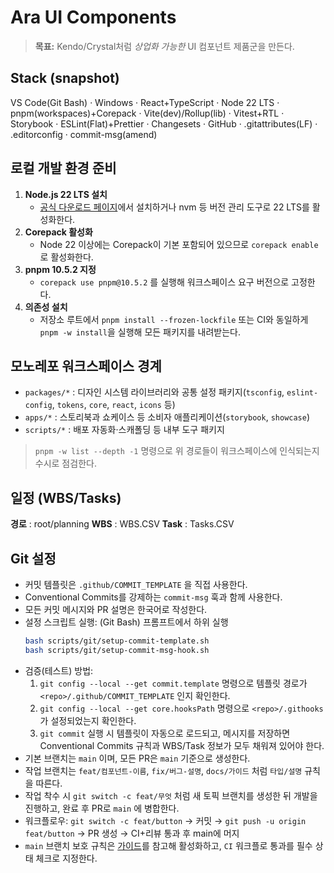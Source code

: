 # Ara UI Components
> **목표:** Kendo/Crystal처럼 *상업화 가능한* UI 컴포넌트 제품군을 만든다.

## Stack (snapshot)
VS Code(Git Bash) · Windows · React+TypeScript · Node 22 LTS · pnpm(workspaces)+Corepack · Vite(dev)/Rollup(lib) · Vitest+RTL · Storybook · ESLint(Flat)+Prettier · Changesets · GitHub · .gitattributes(LF) · .editorconfig · commit-msg(amend)

## 로컬 개발 환경 준비
1. **Node.js 22 LTS 설치**
   - [공식 다운로드 페이지](https://nodejs.org/)에서 설치하거나 nvm 등 버전 관리 도구로 22 LTS를 활성화한다.
2. **Corepack 활성화**
   - Node 22 이상에는 Corepack이 기본 포함되어 있으므로 `corepack enable` 로 활성화한다.
3. **pnpm 10.5.2 지정**
   - `corepack use pnpm@10.5.2` 를 실행해 워크스페이스 요구 버전으로 고정한다.
4. **의존성 설치**
   - 저장소 루트에서 `pnpm install --frozen-lockfile` 또는 CI와 동일하게 `pnpm -w install`을 실행해 모든 패키지를 내려받는다.

## 모노레포 워크스페이스 경계
- `packages/*` : 디자인 시스템 라이브러리와 공통 설정 패키지(`tsconfig`, `eslint-config`, `tokens`, `core`, `react`, `icons` 등)
- `apps/*` : 스토리북과 쇼케이스 등 소비자 애플리케이션(`storybook`, `showcase`)
- `scripts/*` : 배포 자동화·스캐폴딩 등 내부 도구 패키지

> `pnpm -w list --depth -1` 명령으로 위 경로들이 워크스페이스에 인식되는지 수시로 점검한다.

## 일정 (WBS/Tasks)
 **경로** : root/planning
 **WBS** : WBS.CSV
 **Task** : Tasks.CSV

## Git 설정
- 커밋 템플릿은 `.github/COMMIT_TEMPLATE` 을 직접 사용한다.
- Conventional Commits를 강제하는 `commit-msg` 훅과 함께 사용한다.
- 모든 커밋 메시지와 PR 설명은 한국어로 작성한다.
- 설정 스크립트 실행: (Git Bash) 프롬프트에서 하위 실행
    ```bash
    bash scripts/git/setup-commit-template.sh
    bash scripts/git/setup-commit-msg-hook.sh
    ```
- 검증(테스트) 방법:
  1. `git config --local --get commit.template` 명령으로 템플릿 경로가 `<repo>/.github/COMMIT_TEMPLATE` 인지 확인한다.
  2. `git config --local --get core.hooksPath` 명령으로 `<repo>/.githooks` 가 설정되었는지 확인한다.
  3. `git commit` 실행 시 템플릿이 자동으로 로드되고, 메시지를 저장하면 Conventional Commits 규칙과 WBS/Task 정보가 모두 채워져 있어야 한다.
- 기본 브랜치는 `main` 이며, 모든 PR은 `main` 기준으로 생성한다.
- 작업 브랜치는 `feat/컴포넌트-이름`, `fix/버그-설명`, `docs/가이드` 처럼 `타입/설명` 규칙을 따른다.
- 작업 착수 시 `git switch -c feat/무엇` 처럼 새 토픽 브랜치를 생성한 뒤 개발을 진행하고, 완료 후 PR로 `main` 에 병합한다.
- 워크플로우: `git switch -c feat/button` → 커밋 → `git push -u origin feat/button` → PR 생성 → CI+리뷰 통과 후 main에 머지
- `main` 브랜치 보호 규칙은 [가이드](docs/branch-protection.md)를 참고해 활성화하고, `CI` 워크플로 통과를 필수 상태 체크로 지정한다.

